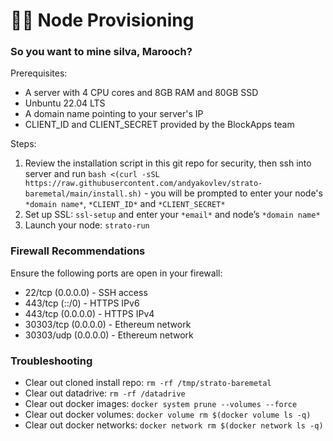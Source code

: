 # 🏴‍☠️ Node Provisioning

### So you want to mine silva, Marooch?

Prerequisites:
- A server with 4 CPU cores and 8GB RAM and 80GB SSD
- Unbuntu 22.04 LTS
- A domain name pointing to your server's IP
- CLIENT_ID and CLIENT_SECRET provided by the BlockApps team

Steps:
1. Review the installation script in this git repo for security, then ssh into server and run `bash <(curl -sSL https://raw.githubusercontent.com/andyakovlev/strato-baremetal/main/install.sh)` - you will be prompted to enter your node's `*domain name*`, `*CLIENT_ID*` and `*CLIENT_SECRET*`
2. Set up SSL: `ssl-setup` and enter your `*email*` and node’s `*domain name*`
3. Launch your node: `strato-run` 

### Firewall Recommendations 

Ensure the following ports are open in your firewall:

- 22/tcp (0.0.0.0) - SSH access
- 443/tcp (::/0) - HTTPS IPv6
- 443/tcp (0.0.0.0) - HTTPS IPv4
- 30303/tcp (0.0.0.0) - Ethereum network
- 30303/udp (0.0.0.0) - Ethereum network


### Troubleshooting

- Clear out cloned install repo: `rm -rf /tmp/strato-baremetal`
- Clear out datadrive: `rm -rf /datadrive`
- Clear out docker images: `docker system prune --volumes --force`
- Clear out docker volumes: `docker volume rm $(docker volume ls -q)`
- Clear out docker networks: `docker network rm $(docker network ls -q)`